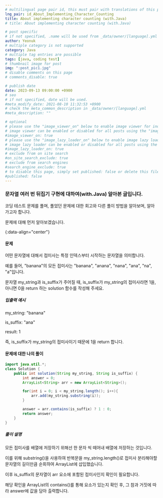 ```yaml
---
# multilingual page pair id, this must pair with translations of this page. (This name must be unique)
lng_pair: id_About_Implementing_Character_Counting
title: About implementing character counting (with.Java)
# title: About implementing character counting (with.Java)

# post specific
# if not specified, .name will be used from _data/owner/[language].yml
author: Yeonuk
# multiple category is not supported
category: Java
# multiple tag entries are possible
tags: [java, coding test]
# thumbnail image for post
img: ":post_pic1.jpg"
# disable comments on this page
# comments_disable: true

# publish date
date: 2023-09-13 09:00:00 +0900
# seo
# if not specified, date will be used.
#meta_modify_date: 2021-08-10 11:32:53 +0900
# check the meta_common_description in _data/owner/[language].yml
#meta_description: ""

# optional
# please use the "image_viewer_on" below to enable image viewer for individual pages or posts (_posts/ or [language]/_posts folders).
# image viewer can be enabled or disabled for all posts using the "image_viewer_posts: true" setting in _data/conf/main.yml.
#image_viewer_on: true
# please use the "image_lazy_loader_on" below to enable image lazy loader for individual pages or posts (_posts/ or [language]/_posts folders).
# image lazy loader can be enabled or disabled for all posts using the "image_lazy_loader_posts: true" setting in _data/conf/main.yml.
#image_lazy_loader_on: true
# exclude from on site search
#on_site_search_exclude: true
# exclude from search engines
#search_engine_exclude: true
# to disable this page, simply set published: false or delete this file
#published: false
---
```


<!-- outline-start -->

### 문자열 여러 번 뒤집기 구현에 대하여(with.Java) 알아본 글입니다.

코딩 테스트 문제를 풀며, 풀었던 문제에 대한 회고와 다른 풀이 방법을 알아보며, 알아가고자 합니다.

문제에 대해 먼저 알아보겠습니다.

{:data-align="center"}

<!-- outline-end -->

#### 문제

어떤 문자열에 대해서 접미사는 특정 인덱스부터 시작하는 문자열을 의미합니다.

예를 들어, "banana"의 모든 접미사는 "banana", "anana", "nana", "ana", "na", "a"입니다.

문자열 my_string과 is_suffix가 주어질 때, is_suffix가 my_string의 접미사라면 1을, 아니면 0을 return 하는 solution 함수를 작성해 주세요.

##### 입출력 예시

my_string: "banana"

is_suffix: "ana"

result: 1

즉, is_suffix가 my_string의 접미사이기 때문에 1을 return 합니다.

<!-- | i   | arr[i] | stk     |
| --- | ------ | ------- |
| 0   | 1      | []      |
| 1   | 4      | [1]     | -->

#### 문제에 대한 나의 풀이

```java
import java.util.*;
class Solution {
    public int solution(String my_string, String is_suffix) {
        int answer = 0;
        ArrayList<String> arr = new ArrayList<String>();

        for(int i = 0; i < my_string.length(); i++){
            arr.add(my_string.substring(i));
        }

        answer = arr.contains(is_suffix) ? 1 : 0;
        return answer;
    }
}
```

##### 풀이 설명

모든 접미사를 배열에 저장하기 위해선 한 문자 씩 떼어내 배열에 저장하는 것입니다.

이를 위해 substring()을 사용하여 반복문을 my_string.length()로 접미사 분리해야할 문자열의 길이만큼 순회하여 ArrayList에 삽입했습니다.

이후 is_suffix의 문자열이 arr 요소에 포함된 접미사인지 확인이 필요합니다.

해당 확인을 ArrayList의 contains()를 통해 요소가 있는지 확인 후, 그 참과 거짓에 따라 answer에 값을 담아 출력합니다.
